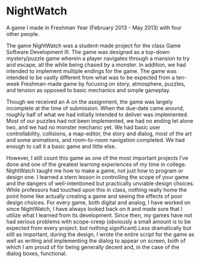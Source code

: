 NightWatch
==========

A game I made in Freshman Year (February 2013 - May 2013) with four other people.

The game NightWatch was a student-made project for the class Game Software Development III. The game was designed as a 
top-down mystery/puzzle game wherein a player navigates through a mansion to try and escape, all the while being chased by 
a monster. In addition, we had intended to implement multiple endings for the game. The game was intended to be vastly 
different from what was to be expected from a ten-week Freshman-made game by focusing on story, atmosphere, puzzles, and 
tension as opposed to basic mechanics and simple gameplay.

Though we received an A on the assignment, the game was largely incomplete at the time of submission. When the due-date 
came around, roughly half of what we had initially intended to deliver was implemented. Most of our puzzles had not been 
implemented, we had no ending let alone two, and we had no monster mechanic yet. We had basic user controllability, 
collisions, a map-editor, the story and dialog, most of the art and some animations, and room-to-room navigation completed.
We had enough to call it a basic game and little else.

However, I still count this game as one of the most important projects I’ve done and one of the greatest learning 
experiences of my time in college. NightWatch taught me how to make a game, not just how to program or design one. I 
learned a stern lesson in controlling the scope of your game and the dangers of well-intentioned but practically unviable 
design choices. While professors had touched upon this in class, nothing really home the point home like actually creating 
a game and seeing the effects of poor design choices. For every game, both digital and analog, I have worked on since 
NightWatch, I have always looked back on it and made sure that I utilize what I learned from its development. Since then, 
my games have not had serious problems with scope-creep (obviously a small amount is to be expected from every project, but
nothing significant).Less dramatically but still as important, during the design, I wrote the entire script for the game as
well as writing and implementing the dialog to appear on screen, both of which I am proud of for being generally decent and, 
in the case of the dialog boxes, functional.

